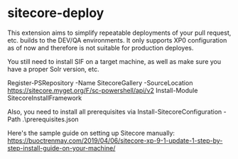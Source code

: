 # sitecore-deploy
This extension aims to simplify repeatable deployments of your pull request, etc. builds to the DEV/QA environments. It only supports XP0 configuration as of now and therefore is not suitable for production deployes.

You still need to install SIF on a target machine, as well as make sure you have a proper Solr version, etc.

Register-PSRepository -Name SitecoreGallery -SourceLocation https://sitecore.myget.org/F/sc-powershell/api/v2
Install-Module SitecoreInstallFramework

Also, you need to install all prerequisites via Install-SitecoreConfiguration -Path .\prerequisites.json

Here's the sample guide on setting up Sitecore manually: https://buoctrenmay.com/2019/04/06/sitecore-xp-9-1-update-1-step-by-step-install-guide-on-your-machine/
